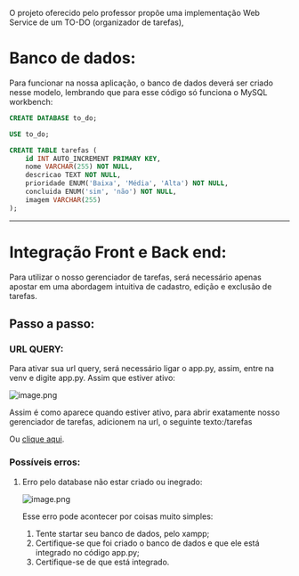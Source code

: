 O projeto oferecido pelo professor propõe uma implementação Web Service de um TO-DO (organizador de tarefas),  

# Banco de dados:

Para funcionar na nossa aplicação, o banco de dados deverá ser criado nesse modelo, lembrando que para esse código só funciona o MySQL workbench:

```sql
CREATE DATABASE to_do;

USE to_do;

CREATE TABLE tarefas (
    id INT AUTO_INCREMENT PRIMARY KEY,
    nome VARCHAR(255) NOT NULL,
    descricao TEXT NOT NULL,
    prioridade ENUM('Baixa', 'Média', 'Alta') NOT NULL,
    concluida ENUM('sim', 'não') NOT NULL,
    imagem VARCHAR(255)
);
```

---

# Integração Front e Back end:

Para utilizar o nosso gerenciador de tarefas, será necessário apenas apostar em uma abordagem intuitiva de cadastro, edição e exclusão de tarefas. 

## Passo a passo:

### URL QUERY:

Para ativar sua url query, será necessário ligar o app.py, assim, entre na venv e digite app.py. Assim que estiver ativo:

![image.png](attachment:e3ac0bfa-5601-4077-8b99-0f579880d611:image.png)

Assim é como aparece quando estiver ativo, para abrir exatamente nosso gerenciador de tarefas, adicionem na url, o seguinte texto:/tarefas

Ou [clique aqui](http://127.0.0.1:5000/tarefas). 

### Possíveis erros:

1. Erro pelo database não estar criado ou inegrado:
    
    ![image.png](attachment:94a6e586-578b-481e-b835-e508039c9682:image.png)
    
    Esse erro pode acontecer por coisas muito simples:
    
    1. Tente startar seu banco de dados, pelo xampp;
    2. Certifique-se que foi criado o banco de dados e que ele está integrado no código app.py;
    3. Certifique-se de que está integrado.